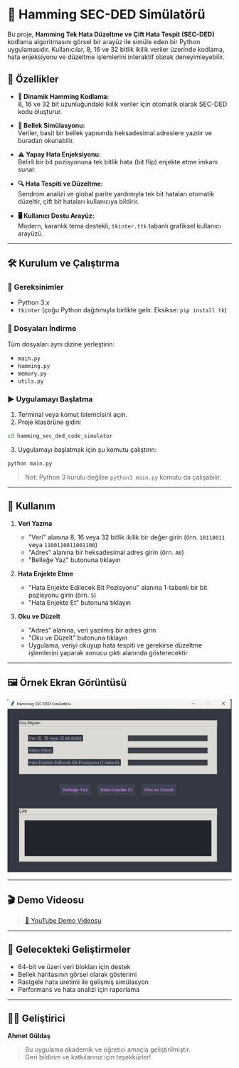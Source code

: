 # 🧮 Hamming SEC-DED Simülatörü

Bu proje, **Hamming Tek Hata Düzeltme ve Çift Hata Tespit (SEC-DED)** kodlama algoritmasını görsel bir arayüz ile simüle eden bir Python uygulamasıdır. Kullanıcılar, 8, 16 ve 32 bitlik ikilik veriler üzerinde kodlama, hata enjeksiyonu ve düzeltme işlemlerini interaktif olarak deneyimleyebilir.

## 🚀 Özellikler

- **🔢 Dinamik Hamming Kodlama:**  
  8, 16 ve 32 bit uzunluğundaki ikilik veriler için otomatik olarak SEC-DED kodu oluşturur.

- **💾 Bellek Simülasyonu:**  
  Veriler, basit bir bellek yapısında heksadesimal adreslere yazılır ve buradan okunabilir.

- **⚠️ Yapay Hata Enjeksiyonu:**  
  Belirli bir bit pozisyonuna tek bitlik hata (bit flip) enjekte etme imkanı sunar.

- **🔍 Hata Tespiti ve Düzeltme:**  
  Sendrom analizi ve global parite yardımıyla tek bit hataları otomatik düzeltir, çift bit hataları kullanıcıya bildirir.

- **🖥️ Kullanıcı Dostu Arayüz:**  
  Modern, karanlık tema destekli, `tkinter.ttk` tabanlı grafiksel kullanıcı arayüzü.

---

## 🛠️ Kurulum ve Çalıştırma

### 🔧 Gereksinimler
- Python 3.x  
- `tkinter` (çoğu Python dağıtımıyla birlikte gelir. Eksikse: `pip install tk`)

### 📁 Dosyaları İndirme
Tüm dosyaları aynı dizine yerleştirin:
- `main.py`
- `hamming.py`
- `memory.py`
- `utils.py`

### ▶️ Uygulamayı Başlatma

1. Terminal veya komut istemcisini açın.
2. Proje klasörüne gidin:

```bash
cd hamming_sec_ded_code_simulator
```

3. Uygulamayı başlatmak için şu komutu çalıştırın:

```bash
python main.py
```

> Not: Python 3 kurulu değilse `python3 main.py` komutu da çalışabilir.

---

## 🧪 Kullanım

1. **Veri Yazma**  
   - "Veri" alanına 8, 16 veya 32 bitlik ikilik bir değer girin (örn. `10110011` veya `1100110011001100`)
   - "Adres" alanına bir heksadesimal adres girin (örn. `A0`)
   - "Belleğe Yaz" butonuna tıklayın

2. **Hata Enjekte Etme**  
   - "Hata Enjekte Edilecek Bit Pozisyonu" alanına 1-tabanlı bir bit pozisyonu girin (örn. `5`)
   - "Hata Enjekte Et" butonuna tıklayın

3. **Oku ve Düzelt**  
   - "Adres" alanına, veri yazılmış bir adres girin
   - "Oku ve Düzelt" butonuna tıklayın
   - Uygulama, veriyi okuyup hata tespiti ve gerekirse düzeltme işlemlerini yaparak sonucu çıktı alanında gösterecektir

---

## 🖼️ Örnek Ekran Görüntüsü

![Uygulama Arayüzü](assets/1.png)

---

## 🎬 Demo Videosu

> [🔗 YouTube Demo Videosu](https://www.youtube.com/watch?v=SvGL_m1ajHU)  

---

## 🔮 Gelecekteki Geliştirmeler

- 64-bit ve üzeri veri blokları için destek  
- Bellek haritasının görsel olarak gösterimi  
- Rastgele hata üretimi ile gelişmiş simülasyon  
- Performans ve hata analizi için raporlama

---

## 👨‍💻 Geliştirici

**Ahmet Güldaş**  
> Bu uygulama akademik ve öğretici amaçla geliştirilmiştir.  
> Geri bildirim ve katkılarınız için teşekkürler!
